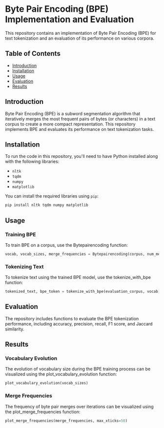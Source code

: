 # Byte Pair Encoding (BPE) Implementation and Evaluation

This repository contains an implementation of Byte Pair Encoding (BPE) for text tokenization and an evaluation of its performance on various corpora.

## Table of Contents

- [Introduction](#introduction)
- [Installation](#installation)
- [Usage](#usage)
- [Evaluation](#evaluation)
- [Results](#results)

## Introduction

Byte Pair Encoding (BPE) is a subword segmentation algorithm that iteratively merges the most frequent pairs of bytes (or characters) in a text corpus to create a more compact representation. This repository implements BPE and evaluates its performance on text tokenization tasks.

## Installation

To run the code in this repository, you'll need to have Python installed along with the following libraries:

- `nltk`
- `tqdm`
- `numpy`
- `matplotlib`

You can install the required libraries using `pip`:

```bash
pip install nltk tqdm numpy matplotlib
```

## Usage

### Training BPE
To train BPE on a corpus, use the Bytepairencoding function:
```python
vocab, vocab_sizes, merge_frequencies = Bytepairencoding(corpus, num_merges=10000)
```

### Tokenizing Text
To tokenize text using the trained BPE model, use the tokenize_with_bpe function:
```python
tokenized_text, bpe_token = tokenize_with_bpe(evaluation_corpus, vocab)
```
## Evaluation
The repository includes functions to evaluate the BPE tokenization performance, including accuracy, precision, recall, F1 score, and Jaccard similarity.

## Results
### Vocabulary Evolution
The evolution of vocabulary size during the BPE training process can be visualized using the plot_vocabulary_evolution function:
```python
plot_vocabulary_evolution(vocab_sizes)
```
### Merge Frequencies
The frequency of byte pair merges over iterations can be visualized using the plot_merge_frequencies function:

```python
plot_merge_frequencies(merge_frequencies, max_xticks=50)
```
